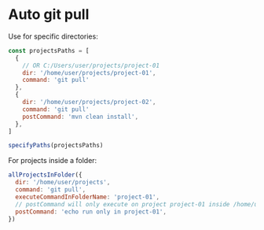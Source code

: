 # Auto git pull

Use for specific directories:

```js
const projectsPaths = [
  {
    // OR C:/Users/user/projects/project-01
    dir: '/home/user/projects/project-01',
    command: 'git pull'
  },
  {
    dir: '/home/user/projects/project-02',
    command: 'git pull'
    postCommand: 'mvn clean install',
  },
]

specifyPaths(projectsPaths)
```

For projects inside a folder:

```js
allProjectsInFolder({
  dir: '/home/user/projects',
  command: 'git pull',
  executeCommandInFolderName: 'project-01',
  // postCommand will only execute on project project-01 inside /home/user/projects
  postCommand: 'echo run only in project-01',
})
```
